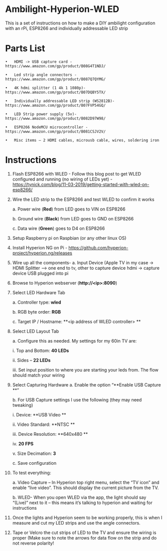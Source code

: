 # Ambilight-Hyperion-WLED
This is a set of instructions on how to make a DIY ambilight configuration with an rPi, ESP8266 and individually addressable LED strip

# Parts List

	•	HDMI -> USB capture card - https://www.amazon.com/gp/product/B08G4T1NDJ/

 	•	Led strip angle connectors - https://www.amazon.com/gp/product/B087Q7QYMG/

  	•	4K hdmi splitter (1 4k 1 1080p)- https://www.amazon.com/gp/product/B07DQBY5TX/

  	•	Individually addressable LED strip (WS2812B)-https://www.amazon.com/gp/product/B07FVP54GQ/

  	•	LED Strip power supply (5v)- https://www.amazon.com/gp/product/B082D97W98/

  	•	ESP8266 NodeMCU microcontroller - https://www.amazon.com/gp/product/B081CSJV2V/

  	•	Misc items – 2 HDMI cables, microusb cable, wires, soldering iron

# Instructions 

1.	Flash ESP8266 with WLED -  Follow this blog post to get WLED configured and running (no wiring of LEDs yet) - https://tynick.com/blog/11-03-2019/getting-started-with-wled-on-esp8266/

2.	Wire the LED strip to the ESP8266 and test WLED to confirm it works
	
	a.	Power wire (**Red**) from LED goes to VIN on ESP8266
	
	b.	Ground wire (**Black**) from LED goes to GND on ESP8266
	
	c.	Data wire (**Green**) goes to D4 on ESP8266
	
3.	Setup Raspberry pi on Raspbian (or any other linux OS)

4.	Install Hyperion NG on Pi - https://github.com/hyperion-project/hyperion.ng/releases

5.	Wire up all the components- 
	a.	Input Device (Apple TV in my case -> HDMI Splitter –> one end to tv, other to capture device hdmi -> capture device USB plugged into pi
	
6.	Browse to Hyperion webserver (**http://\<ip>:8090**)

7.	Select LED Hardware Tab

	a.	Controller type: **wled**
	
	b.	RGB byte order: **RGB**
	
	c.	Target IP / Hostname: **\<ip address of WLED controller> **
	
8.	Select LED Layout Tab

	a.	Configure this as needed. My settings for my 60in TV are:
	
	  i.	Top and Bottom: **40 LEDs**
	
	  ii.	Sides – **22 LEDs**
	
	  iii.	Set input position to where you are starting your leds from. The flow should match your wiring
	
9.	Select Capturing Hardware
	a.	Enable the option “**Enable USB Capture **”
	
	b.	For USB Capture settings I use the following (they may need tweaking)
	
	  i.	Device: **USB Video **
		
	  ii.	Video Standard: **NTSC **
		
	  iii.	Device Resolution: **640x480 **
		
	  iv.	**20 FPS**
		
	  v.	Size Decimation: **3**
		
	c.	Save configuration
	
10.	To test everything:

	a.	Video Capture – In Hyperion top right menu, select the “TV icon” and enable “live video”. This should display the current picture from the TV.
	
	b.	WLED- When you open WLED via the app, the light should say “(Live)” next to it – this means it’s talking to hyperion and waiting for instructions
	
11.	Once the lights and Hyperion seem to be working properly, this is when I measure and cut my LED strips and use the angle connectors.

12.	Tape or Velcro the cut strips of LED to the TV and ensure the wiring is proper (Make sure to note the arrows for data flow on the strip and do not reverse polarity!

